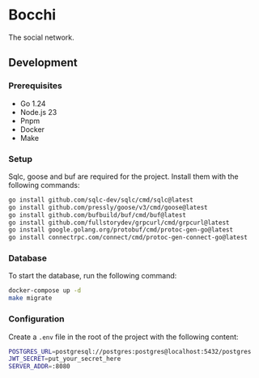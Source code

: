 # Bocchi

The social network.

## Development

### Prerequisites

- Go 1.24
- Node.js 23
- Pnpm
- Docker
- Make

### Setup

Sqlc, goose and buf are required for the project. Install them with the following commands:

```bash
go install github.com/sqlc-dev/sqlc/cmd/sqlc@latest
go install github.com/pressly/goose/v3/cmd/goose@latest
go install github.com/bufbuild/buf/cmd/buf@latest
go install github.com/fullstorydev/grpcurl/cmd/grpcurl@latest
go install google.golang.org/protobuf/cmd/protoc-gen-go@latest
go install connectrpc.com/connect/cmd/protoc-gen-connect-go@latest
```

### Database

To start the database, run the following command:

```bash
docker-compose up -d
make migrate
```

### Configuration

Create a `.env` file in the root of the project with the following content:

```bash
POSTGRES_URL=postgresql://postgres:postgres@localhost:5432/postgres
JWT_SECRET=put_your_secret_here
SERVER_ADDR=:8080
```
